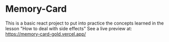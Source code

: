 # Memory-Card
This is a basic react project to put into practice the concepts learned in the lesson "How to deal with side effects"
See a live preview at: https://memory-card-gold.vercel.app/
